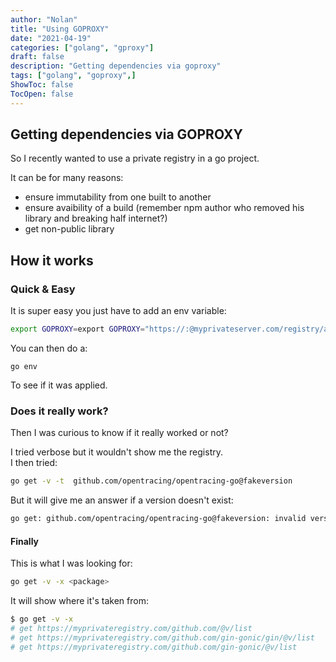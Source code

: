 ```yaml
---
author: "Nolan"
title: "Using GOPROXY"
date: "2021-04-19"
categories: ["golang", "gproxy"]
draft: false
description: "Getting dependencies via goproxy"
tags: ["golang", "goproxy",]
ShowToc: false
TocOpen: false
---
```


## Getting dependencies via GOPROXY

So I recently wanted to use a private registry in a go project.  

It can be for many reasons:
- ensure immutability from one built to another
- ensure avaibility of a build (remember npm author who removed his library and breaking half internet?)
- get non-public library

## How it works
### Quick & Easy
It is super easy you just have to add an env variable:
```bash
export GOPROXY=export GOPROXY="https://:@myprivateserver.com/registry/api/go/go
```

You can then do a:
```
go env
```
To see if it was applied.

### Does it really work?

Then I was curious to know if it really worked or not?

I tried verbose but it wouldn't show me the registry.  
I then tried:
```bash
go get -v -t  github.com/opentracing/opentracing-go@fakeversion
```
But it will give me an answer if a version doesn't exist:
```bash
go get: github.com/opentracing/opentracing-go@fakeversion: invalid version: reading  http://.com 404 Not found
```

#### Finally

This is what I was looking for:

```bash
go get -v -x <package>
```

It will show where it's taken from:
```bash
$ go get -v -x
# get https://myprivateregistry.com/github.com/@v/list
# get https://myprivateregistry.com/github.com/gin-gonic/gin/@v/list
# get https://myprivateregistry.com/github.com/gin-gonic/@v/list
```